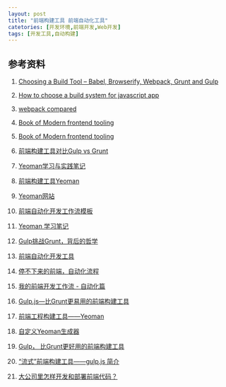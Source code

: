```yaml
---
layout: post
title: "前端构建工具 前端自动化工具"
catetories: [开发环境,前端开发,Web开发]
tags: [开发工具,自动构建]
---
```


## 参考资料

1. [Choosing a Build Tool – Babel, Browserify, Webpack, Grunt and Gulp](http://www.tuicool.com/articles/faqiiyz)
2. [How to choose a build system for javascript app](http://jamesknelson.com/which-build-system-should-i-use-for-my-javascript-app/?utm_source=tuicool&utm_medium=referral)
3. [webpack compared](http://survivejs.com/webpack_react/webpack_compared/)
4. [Book of Modern frontend tooling](http://tooling.github.io/book-of-modern-frontend-tooling/)
5. [Book of Modern frontend tooling](https://github.com/tooling/book-of-modern-frontend-tooling)


1. [前端构建工具对比Gulp vs Grunt][0]
2. [Yeoman学习与实践笔记][1]
3. [前端构建工具Yeoman][2]
4. [Yeoman网站][3]
5. [前端自动化开发工作流模板][4]
6. [Yeoman 学习笔记][5]
7. [Gulp挑战Grunt，背后的哲学][6]
8. [前端自动化开发工具][7]
9. [停不下来的前端，自动化流程][8]
10. [我的前端开发工作流 - 自动化篇][9]
11. [Gulp.js—比Grunt更易用的前端构建工具][10]
12. [前端工程构建工具——Yeoman](http://docs.telerik.com/fiddler/Configure-Fiddler/Tasks/ConfigureBrowsers)
13. [自定义Yeoman生成器](http://www.jscon.co/coding/frontend/yeoman_generator.html)
14. [Gulp， 比Grunt更好用的前端构建工具](http://blog.jobbole.com/81007/)
15. [“流式”前端构建工具——gulp.js 简介](http://segmentfault.com/a/1190000000435599)
16. [大公司里怎样开发和部署前端代码？](http://www.zhihu.com/question/20790576)

[0]: http://segmentfault.com/a/1190000002491282	"前端构建工具对比Gulp vs Grunt"
[1]: http://www.cnblogs.com/cocowool/archive/2013/03/09/2952003.html	"Yeoman学习与实践笔记"
[2]: http://www.iinterest.net/2013/05/04/f2e-tool-yeoman/	"前端构建工具Yeoman"
[3]: http://yeoman.io/index.html	"Yeoman网站"
[4]: http://segmentfault.com/a/1190000002413535	"前端自动化开发工作流模板"
[5]: http://www.cnblogs.com/zhining/p/3308277.html	"Yeoman 学习笔记"
[6]: http://www.w3ctech.com/topic/74	"Gulp挑战Grunt，背后的哲学"
[7]: http://ju.outofmemory.cn/entry/85028	"前端自动化开发工具"
[8]: http://kb.cnblogs.com/page/501270/	"停不下来的前端，自动化流程"
[9]: http://segmentfault.com/a/1190000000312941	"我的前端开发工作流 - 自动化篇"
[10]: http://www.tuicool.com/articles/2YzUVf	"Gulp.js—比Grunt更易用的前端构建工具"
